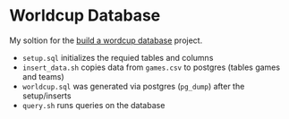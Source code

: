 # Worldcup Database

My soltion for the [build a wordcup database](https://www.freecodecamp.org/learn/relational-database/build-a-world-cup-database-project/build-a-world-cup-database) project.

- `setup.sql` initializes the requied tables and columns
- `insert_data.sh` copies data from `games.csv` to postgres (tables games and teams)
- `worldcup.sql` was generated via postgres (`pg_dump`) after the setup/inserts
- `query.sh` runs queries on the database
